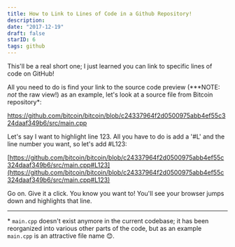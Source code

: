 ```yaml
---
title: How to Link to Lines of Code in a Github Repository!
description:
date: "2017-12-19"
draft: false
starID: 6
tags: github
---
```


This'll be a real short one; I just learned you can link to specific lines of code on GitHub!

All you need to do is find your link to the source code preview (\*\*\*NOTE: _not_ the raw view!) as an example, let's look at a source file from Bitcoin repository*:

https://github.com/bitcoin/bitcoin/blob/c24337964f2d0500975abb4ef55c324daaf349b6/src/main.cpp

Let's say I want to highlight line 123. All you have to do is add a '#L' and the line number you want, so let's add #L123:

[https://github.com/bitcoin/bitcoin/blob/c24337964f2d0500975abb4ef55c324daaf349b6/src/main.cpp#L123](https://github.com/bitcoin/bitcoin/blob/c24337964f2d0500975abb4ef55c324daaf349b6/src/main.cpp#L123)

Go on. Give it a click. You know you want to! You'll see your browser jumps down and highlights that line.

<hr/>

\* `main.cpp` doesn't exist anymore in the current codebase; it has been reorganized into various other parts of the code, but as an example `main.cpp` is an attractive file name 😊.
